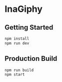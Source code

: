 InaGiphy
==================================

## Getting Started

```bash
npm install
npm run dev
```

## Production Build
```bash
npm run build
npm start
```
